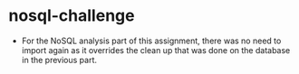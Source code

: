 # nosql-challenge

- For the NoSQL analysis part of this assignment, there was no need to import again as it overrides the clean up that was done on the database in the previous part. 

